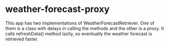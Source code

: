 # weather-forecast-proxy

This app has two implementations of WeatherForecastRetriever.
One of them is a class with delays in calling the methods and the other is a proxy.
It calls refreshData() method lazily, so eventually the weather forecast is retrieved faster.

